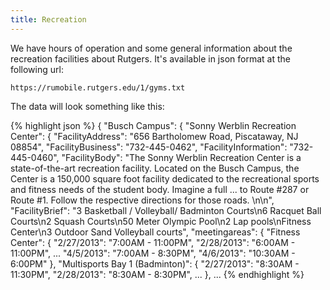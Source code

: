 ```yaml
---
title: Recreation
---
```

We have hours of operation and some general information about the recreation
facilities about Rutgers. It's available in json format at the following url:

    https://rumobile.rutgers.edu/1/gyms.txt

The data will look something like this:

{% highlight json %}
{
    "Busch Campus": {
        "Sonny Werblin Recreation Center": {
            "FacilityAddress": "656 Bartholomew Road, Piscataway, NJ 08854",
            "FacilityBusiness": "732-445-0462",
            "FacilityInformation": "732-445-0460",
            "FacilityBody": "The Sonny Werblin Recreation Center is a state-of-the-art recreation facility. Located on the Busch Campus, the Center is a 150,000 square foot facility dedicated to the recreational sports and fitness needs of the student body. Imagine a full ... to Route #287 or Route #1. Follow the respective directions for those roads.  \n\n",
            "FacilityBrief": "3 Basketball / Volleyball/ Badminton Courts\n6 Racquet Ball Courts\n2 Squash Courts\n50 Meter Olympic Pool\n2 Lap pools\nFitness Center\n3 Outdoor Sand Volleyball courts",
            "meetingareas": {
                "Fitness Center": {
                    "2/27/2013": "7:00AM - 11:00PM",
                    "2/28/2013": "6:00AM - 11:00PM",
                    ...
                    "4/5/2013": "7:00AM - 8:30PM",
                    "4/6/2013": "10:30AM - 6:00PM"
                },
                "Multisports Bay 1 (Badminton)": {
                    "2/27/2013": "8:30AM - 11:30PM",
                    "2/28/2013": "8:30AM - 8:30PM",
                    ...
                },
                ...
{% endhighlight %}
